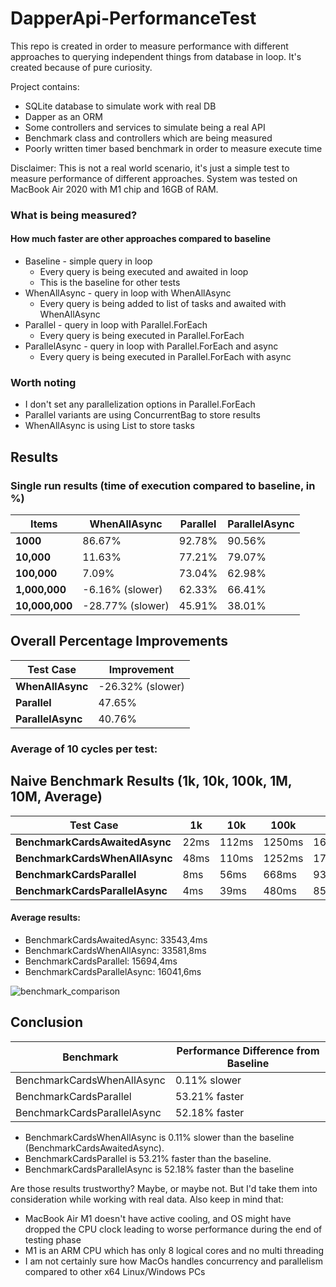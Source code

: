 # DapperApi-PerformanceTest
This repo is created in order to measure performance with different 
approaches to querying independent things from database in loop.
It's created because of pure curiosity.

Project contains: 
-  SQLite database to simulate work with real DB
-  Dapper as an ORM
-  Some controllers and services to simulate being a real API
-  Benchmark class and controllers which are being measured
-  Poorly written timer based benchmark in order to measure execute time

Disclaimer: This is not a real world scenario, it's just a simple test to measure performance of different approaches.
System was tested on MacBook Air 2020 with M1 chip and 16GB of RAM.

### What is being measured? 
#### How much faster are other approaches compared to baseline
-  Baseline - simple query in loop
    - Every query is being executed and awaited in loop
    - This is the baseline for other tests
-  WhenAllAsync - query in loop with WhenAllAsync
    - Every query is being added to list of tasks and awaited with WhenAllAsync
- Parallel - query in loop with Parallel.ForEach
    - Every query is being executed in Parallel.ForEach
- ParallelAsync - query in loop with Parallel.ForEach and async
    - Every query is being executed in Parallel.ForEach with async

### Worth noting
- I don't set any parallelization options in Parallel.ForEach
- Parallel variants are using ConcurrentBag to store results
- WhenAllAsync is using List to store tasks

## Results
### Single run results (time of execution compared to baseline, in %)

| Items          | WhenAllAsync     | Parallel | ParallelAsync |
|----------------|------------------|----------|---------------|
| **1000**       | 86.67%           | 92.78%   | 90.56%        |
| **10,000**     | 11.63%           | 77.21%   | 79.07%        |
| **100,000**    | 7.09%            | 73.04%   | 62.98%        |
| **1,000,000**  | -6.16% (slower)  | 62.33%   | 66.41%        |
| **10,000,000** | -28.77% (slower) | 45.91%   | 38.01%        |

## Overall Percentage Improvements
  
| Test Case         | Improvement      |
|-------------------|------------------|
| **WhenAllAsync**  | -26.32% (slower) |
| **Parallel**      | 47.65%           |
| **ParallelAsync** | 40.76%           |

### Average of 10 cycles per test:
## Naive Benchmark Results (1k, 10k, 100k, 1M, 10M, Average)

| Test Case                       | 1k   | 10k   | 100k   | 1M      | 10M      | Average   |
|---------------------------------|------|-------|--------|---------|----------|-----------|
| **BenchmarkCardsAwaitedAsync**  | 22ms | 112ms | 1250ms | 16435ms | 149898ms | 33543.4ms |
| **BenchmarkCardsWhenAllAsync**  | 48ms | 110ms | 1252ms | 17508ms | 148991ms | 33581.8ms |
| **BenchmarkCardsParallel**      | 8ms  | 56ms  | 668ms  | 9373ms  | 68367ms  | 15694.4ms |
| **BenchmarkCardsParallelAsync** | 4ms  | 39ms  | 480ms  | 8511ms  | 71174ms  | 16041.6ms |


#### Average results:
- BenchmarkCardsAwaitedAsync: 33543,4ms
- BenchmarkCardsWhenAllAsync: 33581,8ms
- BenchmarkCardsParallel: 15694,4ms
- BenchmarkCardsParallelAsync: 16041,6ms

![benchmark_comparison](https://github.com/user-attachments/assets/785e0a63-1f0f-47ab-93c5-b6e19e66a01e)


## Conclusion
| Benchmark                   | Performance Difference from Baseline |
|-----------------------------|--------------------------------------|
| BenchmarkCardsWhenAllAsync  | 0.11% slower                         |
| BenchmarkCardsParallel      | 53.21% faster                        |
| BenchmarkCardsParallelAsync | 52.18% faster                        |


- BenchmarkCardsWhenAllAsync is 0.11% slower than the baseline (BenchmarkCardsAwaitedAsync).
- BenchmarkCardsParallel is 53.21% faster than the baseline.
- BenchmarkCardsParallelAsync is 52.18% faster than the baseline



Are those results trustworthy? Maybe, or maybe not. But I'd take them into consideration while working with real data.
Also keep in mind that:
- MacBook Air M1 doesn't have active cooling, and OS might have dropped the CPU clock leading to worse performance during the end of testing phase 
- M1 is an ARM CPU which has only 8 logical cores and no multi threading 
- I am not certainly sure how MacOs handles concurrency and parallelism compared to other x64 Linux/Windows PCs
